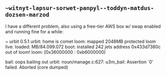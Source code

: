 ## `~witnyt-lapsur-sorwet-panpyl--toddyn-matdus-dozsen-marzod`
I have a different problem, also using a free-tier AWS box w/ swap enabled and running fine for a while:

~
urbit 0.5.1
urbit: home is comet
loom: mapped 2048MB
protected loom
live: loaded: MB/84.099.072
boot: installed 242 jets
address 0x433d7380c out of loom!
loom: [0x36000000 : 0xb6000000)

bail: oops
bailing out
urbit: noun/manage.c:627: u3m_bail: Assertion `0' failed.
Aborted (core dumped)
